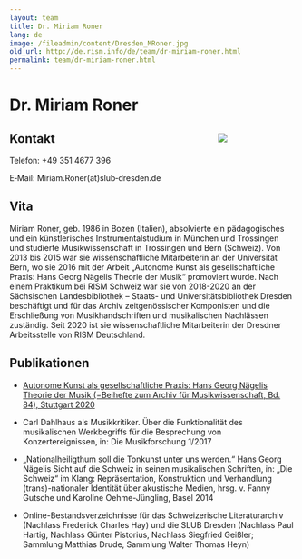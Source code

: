 ```yaml
---
layout: team
title: Dr. Miriam Roner
lang: de
image: /fileadmin/content/Dresden_MRoner.jpg
old_url: http://de.rism.info/de/team/dr-miriam-roner.html
permalink: team/dr-miriam-roner.html
---
```



# Dr. Miriam Roner

<div style="float: right; width: 35%">
   <figure class="figure">
      <div class="float-left">
         <img src="/images/old/fileadmin/Dresden_MRoner.jpg">
      </div>
   </figure>
</div>

## Kontakt

Telefon: +49 351 4677 396

E‑Mail: Miriam.Roner(at)slub‑dresden.de

## Vita

Miriam Roner, geb. 1986 in Bozen (Italien), absolvierte ein pädagogisches und ein künstlerisches Instrumentalstudium in München und Trossingen und studierte Musikwissenschaft in Trossingen und Bern (Schweiz). Von 2013 bis 2015 war sie wissenschaftliche Mitarbeiterin an der Universität Bern, wo sie 2016 mit der Arbeit „Autonome Kunst als gesellschaftliche Praxis: Hans Georg Nägelis Theorie der Musik“ promoviert wurde. Nach einem Praktikum bei RISM Schweiz war sie von 2018-2020 an der Sächsischen Landesbibliothek – Staats- und Universitätsbibliothek Dresden beschäftigt und für das Archiv zeitgenössischer Komponisten und die Erschließung von Musikhandschriften und musikalischen Nachlässen zuständig. Seit 2020 ist sie wissenschaftliche Mitarbeiterin der Dresdner Arbeitsstelle von RISM Deutschland.

## Publikationen

- [Autonome Kunst als gesellschaftliche Praxis: Hans Georg Nägelis Theorie der Musik (=Beihefte zum Archiv für Musikwissenschaft, Bd. 84), Stuttgart 2020](https://doi.org/10.25162/9783515127059)

- Carl Dahlhaus als Musikkritiker. Über die Funktionalität des musikalischen Werkbegriffs für die Besprechung von Konzertereignissen, in: Die Musikforschung 1/2017

- „Nationalheiligthum soll die Tonkunst unter uns werden.“ Hans Georg Nägelis Sicht auf die Schweiz in seinen musikalischen Schriften, in: „Die Schweiz“ im Klang: Repräsentation, Konstruktion und Verhandlung (trans)-nationaler Identität über akustische Medien, hrsg. v. Fanny Gutsche und Karoline Oehme-Jüngling, Basel 2014

- Online-Bestandsverzeichnisse für das Schweizerische Literaturarchiv (Nachlass Frederick Charles Hay) und die SLUB Dresden (Nachlass Paul Hartig, Nachlass Günter Pistorius, Nachlass Siegfried Geißler; Sammlung Matthias Drude, Sammlung Walter Thomas Heyn)





